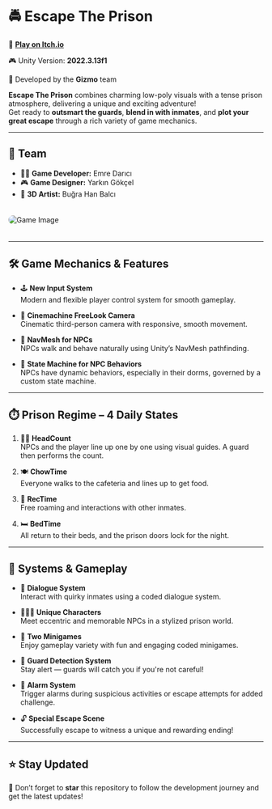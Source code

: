 # 🚔 Escape The Prison  
🔗 [**Play on Itch.io**](https://yrkn.itch.io/etp)  

🎮 Unity Version: **2022.3.13f1**

🏢 Developed by the **Gizmo** team

**Escape The Prison** combines charming low-poly visuals with a tense prison atmosphere, delivering a unique and exciting adventure!  
Get ready to **outsmart the guards**, **blend in with inmates**, and **plot your great escape** through a rich variety of game mechanics.

---

## 👥 Team

- 👨‍💻 **Game Developer:** Emre Darıcı  
- 🎮 **Game Designer:** Yarkın Gökçel  
- 🎨 **3D Artist:** Buğra Han Balcı  

<img style="max-width:100%; border-radius: 12px; margin: 20px 0;" alt="Game Image" src="https://img.itch.zone/aW1nLzIxNjM1MDQwLnBuZw==/original/pPikEt.png">

---

## 🛠️ Game Mechanics & Features

- 🕹️ **New Input System**  
  Modern and flexible player control system for smooth gameplay.

- 🎥 **Cinemachine FreeLook Camera**  
  Cinematic third-person camera with responsive, smooth movement.

- 🧭 **NavMesh for NPCs**  
  NPCs walk and behave naturally using Unity’s NavMesh pathfinding.

- 🤖 **State Machine for NPC Behaviors**  
  NPCs have dynamic behaviors, especially in their dorms, governed by a custom state machine.

---

## ⏱️ Prison Regime – 4 Daily States

1. 🧍‍♂️ **HeadCount**  
   NPCs and the player line up one by one using visual guides. A guard then performs the count.

2. 🍽️ **ChowTime**  
   Everyone walks to the cafeteria and lines up to get food.

3. 🏃 **RecTime**  
   Free roaming and interactions with other inmates.

4. 🛏️ **BedTime**  
   All return to their beds, and the prison doors lock for the night.

---

## 💬 Systems & Gameplay

- 💬 **Dialogue System**  
  Interact with quirky inmates using a coded dialogue system.

- 🧑‍🤝‍🧑 **Unique Characters**  
  Meet eccentric and memorable NPCs in a stylized prison world.

- 🎯 **Two Minigames**  
  Enjoy gameplay variety with fun and engaging coded minigames.

- 👮 **Guard Detection System**  
  Stay alert — guards will catch you if you're not careful!

- 🚨 **Alarm System**  
  Trigger alarms during suspicious activities or escape attempts for added challenge.

- 🔓 **Special Escape Scene**  
  Successfully escape to witness a unique and rewarding ending!

---

## ⭐ Stay Updated

🌟 Don’t forget to **star** this repository to follow the development journey and get the latest updates!
